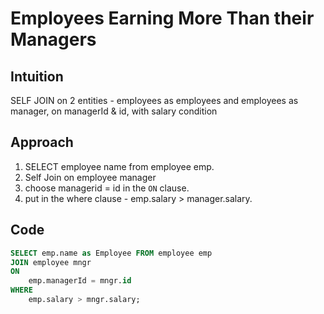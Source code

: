 # Employees Earning More Than their Managers

## Intuition
SELF JOIN on 2 entities - employees as employees and employees as manager, on managerId & id, with salary condition

## Approach
1. SELECT employee name from employee emp.
2. Self Join on employee manager
3. choose managerid = id in the `ON` clause.
4. put in the where clause - emp.salary > manager.salary.

## Code
```sql
SELECT emp.name as Employee FROM employee emp
JOIN employee mngr
ON
    emp.managerId = mngr.id
WHERE
    emp.salary > mngr.salary;
```